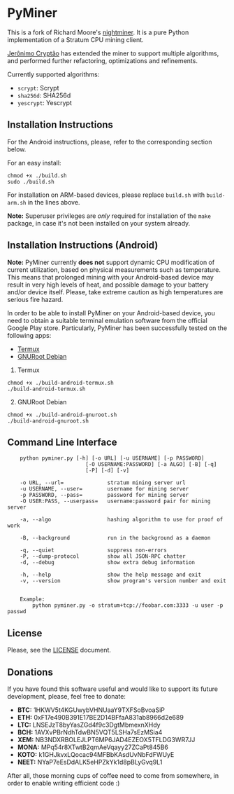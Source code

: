 PyMiner
=======

This is a fork of Richard Moore's [nightminer](https://github.com/ricmoo/nightminer). It is a pure Python implementation of a Stratum CPU mining client.

[Jerônimo Cryptão](https://github.com/crypto-jeronimo) has extended the miner to support multiple algorithms, and performed further refactoring, optimizations and refinements.

Currently supported algorithms:
- `scrypt`: Scrypt
- `sha256d`: SHA256d
- `yescrypt`: Yescrypt

Installation Instructions
-------------------------

For the Android instructions, please, refer to the corresponding section below.

For an easy install:
```
chmod +x ./build.sh
sudo ./build.sh
```

For installation on ARM-based devices, please replace `build.sh` with `build-arm.sh`
in the lines above.

**Note:** Superuser privileges are _only_ required for installation of the `make`
package, in case it's not been installed on your system already.


Installation Instructions (Android)
-----------------------------------

**Note:** PyMiner currently **does not** support dynamic CPU modification of current
utilization, based on physical measurements such as temperature. This means that
prolonged mining with your Android-based device may result in very high levels of
heat, and possible damage to your battery and/or device itself. Please, take extreme
caution as high temperatures are serious fire hazard.

In order to be able to install PyMiner on your Android-based device, you need to
obtain a suitable terminal emulation software from the official Google Play store.
Particularly, PyMiner has been successfully tested on the following apps:
- [Termux](https://play.google.com/store/apps/details?id=com.termux)
- [GNURoot Debian](https://play.google.com/store/apps/details?id=com.gnuroot.debian)

1. Termux
```
chmod +x ./build-android-termux.sh
./build-android-termux.sh
```

2. GNURoot Debian
```
chmod +x ./build-android-gnuroot.sh
./build-android-gnuroot.sh
```

Command Line Interface
----------------------
```
    python pyminer.py [-h] [-o URL] [-u USERNAME] [-p PASSWORD]
                         [-O USERNAME:PASSWORD] [-a ALGO] [-B] [-q]
                         [-P] [-d] [-v]

    -o URL, --url=              stratum mining server url
    -u USERNAME, --user=        username for mining server
    -p PASSWORD, --pass=        password for mining server
    -O USER:PASS, --userpass=   username:password pair for mining server

    -a, --algo                  hashing algorithm to use for proof of work

    -B, --background            run in the background as a daemon

    -q, --quiet                 suppress non-errors
    -P, --dump-protocol         show all JSON-RPC chatter
    -d, --debug                 show extra debug information

    -h, --help                  show the help message and exit
    -v, --version               show program's version number and exit


    Example:
        python pyminer.py -o stratum+tcp://foobar.com:3333 -u user -p passwd
```

License
-------

Please, see the [LICENSE](LICENSE.txt) document.

Donations
---------

If you have found this software useful and would like to support its future
development, please, feel free to donate:

- **BTC:** 1HKWV5t4KGUwybVHNUaaY9TXFSoBvoaSiP
- **ETH:** 0xF17e490B391E17BE2D14BFfaA831ab8966d2e689
- **LTC:** LNSEJzT8byYasZGd4f9c3DgtMbmexnXHdy
- **BCH:** 1AVXvPBrNdhTdwBN5VQT5LSHa7sEzMSia4
- **XEM:** NB3NDXRBOLEJLPT6MP6JAD4EZEOX5TFLDG3WR7JJ
- **MONA:** MPq54r8XTwtB2qmAeVqayy27ZCaPt845B6
- **KOTO:** k1GHJkvxLQocac94MFBbKAsdUvNbFdFWUyE
- **NEET:** NYaP7eEsDdALK5eHPZkYk1d8pBLyGvq9L1

After all, those morning cups of coffee need to come from somewhere, in order to
enable writing efficient code :)
